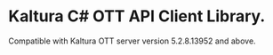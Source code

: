 # Kaltura C# OTT API Client Library.
Compatible with Kaltura OTT server version 5.2.8.13952 and above.

